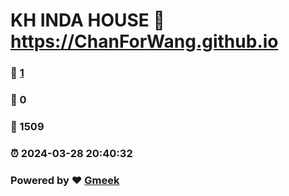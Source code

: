 # KH INDA HOUSE :link: https://ChanForWang.github.io 
### :page_facing_up: [1](https://ChanForWang.github.io/tag.html) 
### :speech_balloon: 0 
### :hibiscus: 1509 
### :alarm_clock: 2024-03-28 20:40:32 
### Powered by :heart: [Gmeek](https://github.com/Meekdai/Gmeek)

